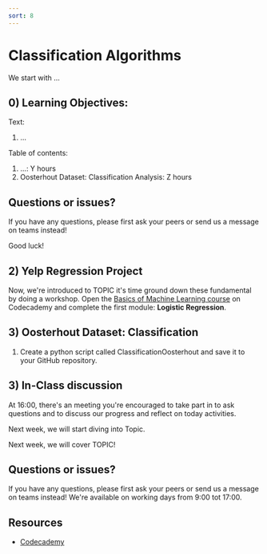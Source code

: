 ```yaml
---
sort: 8
---
```


# Classification Algorithms

We start with ...

## 0) Learning Objectives:
Text:
1. ...

Table of contents:
1. ...: Y hours
2. Oosterhout Dataset: Classification Analysis: Z hours

## Questions or issues?
If you have any questions, please first ask your peers or send us a message on teams instead!

Good luck!



## 2) Yelp Regression Project
Now, we're introduced to TOPIC it's time ground down these fundamental by doing a workshop. Open the [Basics of Machine Learning course](https://www.codecademy.com/learn/machine-learning) on Codecademy and complete the first module: **Logistic Regression**.


## 3) Oosterhout Dataset: Classification
1. Create a python script called ClassificationOosterhout and save it to your GitHub repository.


## 3) In-Class discussion
At 16:00, there's an meeting you're encouraged to take part in to ask questions and to discuss our progress and reflect on today activities.

Next week, we will start diving into Topic.

Next week, we will cover TOPIC!

## Questions or issues?
If you have any questions, please first ask your peers or send us a message on teams instead! We're available on working days from 9:00 tot 17:00.

## Resources
- [Codecademy](https://www.codecademy.com/learn/machine-learning)
